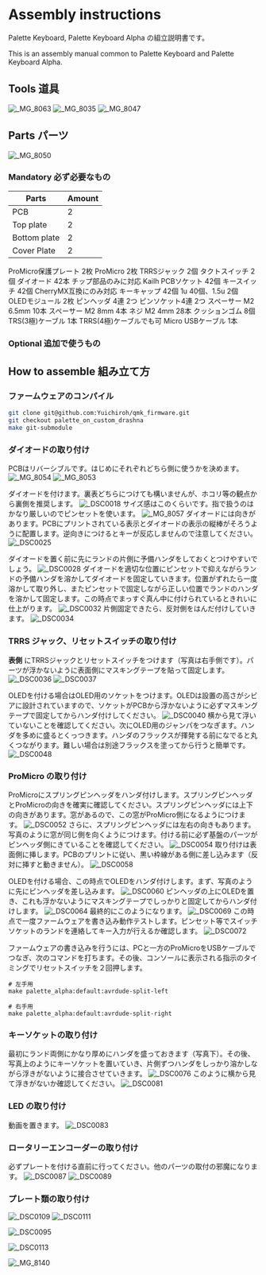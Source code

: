 # Assembly instructions

Palette Keyboard, Palette Keyboard Alpha の組立説明書です。

This is an assembly manual common to Palette Keyboard and Palette Keyboard Alpha.

## Tools 道具

![_MG_8063](https://user-images.githubusercontent.com/617057/77240626-4aa5e100-6c2b-11ea-9ac3-c7e08831e65e.jpg)
![_MG_8035](https://user-images.githubusercontent.com/617057/77240634-50032b80-6c2b-11ea-81b3-f28258ad17cc.jpg)
![_MG_8047](https://user-images.githubusercontent.com/617057/77240635-509bc200-6c2b-11ea-9a4d-ba730807d2e1.jpg)

## Parts パーツ
![_MG_8050](https://user-images.githubusercontent.com/617057/77240633-4f6a9500-6c2b-11ea-8922-59581f6de701.jpg)
### Mandatory 必ず必要なもの
| Parts | Amount |
----|----
| PCB | 2 |
| Top plate | 2 |
| Bottom plate | 2 |
| Cover Plate | 2 |
ProMicro保護プレート	2枚
ProMicro	2枚
TRRSジャック	2個
タクトスイッチ	2個
ダイオード	42本	チップ部品のみに対応
Kailh PCBソケット	42個
キースイッチ	42個	CherryMX互換にのみ対応
キーキャップ	42個	1u 40個、1.5u 2個
OLEDモジュール	2枚
ピンヘッダ 4連	2つ
ピンソケット4連	2つ
スペーサー M2 6.5mm	10本
スペーサー M2 8mm	4本
ネジ M2 4mm	28本
クッションゴム	8個
TRS(3極)ケーブル	1本	TRRS(4極)ケーブルでも可
Micro USBケーブル	1本
### Optional 追加で使うもの



## How to assemble 組み立て方

### ファームウェアのコンパイル
```sh
git clone git@github.com:Yuichiroh/qmk_firmware.git
git checkout palette_on_custom_drashna
make git-submodule
```

### ダイオードの取り付け
PCBはリバーシブルです。はじめにそれぞれどちら側に使うかを決めます。
![_MG_8054](https://user-images.githubusercontent.com/617057/77240630-4d083b00-6c2b-11ea-86f2-854fdad36761.jpg)
![_MG_8053](https://user-images.githubusercontent.com/617057/77240631-4da0d180-6c2b-11ea-96b6-728c84005a2e.jpg)

ダイオードを付けます。裏表どちらにつけても構いませんが、ホコリ等の観点から裏側を推奨します。
![_DSC0018](https://user-images.githubusercontent.com/617057/77240637-51ccef00-6c2b-11ea-8557-30881020ff65.jpg)
サイズ感はこのくらいです。指で扱うのはかなり厳しいのでピンセットを使います。
![_MG_8057](https://user-images.githubusercontent.com/617057/77240632-4ed1fe80-6c2b-11ea-826f-db16dd579ea1.jpg)
ダイオードには向きがあります。PCBにプリントされている表示とダイオードの表示の縦棒がそろうように配置します。逆向きにつけるとキーが反応しませんので注意してください。
![_DSC0025](https://user-images.githubusercontent.com/617057/77240629-4c6fa480-6c2b-11ea-963a-23acc1bfc678.jpg)

ダイオードを置く前に先にランドの片側に予備ハンダをしておくとつけやすいでしょう。
![_DSC0028](https://user-images.githubusercontent.com/617057/77240628-4bd70e00-6c2b-11ea-9e8e-417311d90094.jpg)
ダイオードを適切な位置にピンセットで抑えながらランドの予備ハンダを溶かしてダイオードを固定していきます。位置がずれたら一度溶かして取り外し、またピンセットで固定しながら正しい位置でランドのハンダを溶かして固定します。この時点でまっすぐ真ん中に付けられているときれいに仕上がります。
![_DSC0032](https://user-images.githubusercontent.com/617057/77240627-4b3e7780-6c2b-11ea-86da-5642b360fea4.jpg)
片側固定できたら、反対側をはんだ付けしていきます。
![_DSC0034](https://user-images.githubusercontent.com/617057/77240625-4a0d4a80-6c2b-11ea-99a4-4d2b5f43671f.jpg)

### TRRS ジャック、リセットスイッチの取り付け
**表側** にTRRSジャックとリセットスイッチをつけます（写真は右手側です）。パーツが浮かないように表面側にマスキングテープを貼って固定します。
![_DSC0036](https://user-images.githubusercontent.com/617057/77241240-9dcf6200-6c32-11ea-9e48-dcdeb84f386a.jpg)
![_DSC0037](https://user-images.githubusercontent.com/617057/77241251-c8b9b600-6c32-11ea-8f45-1f6f0081b204.jpg)

OLEDを付ける場合はOLED用のソケットをつけます。OLEDは設置の高さがシビアに設計されていますので、ソケットがPCBから浮かないように必ずマスキングテープで固定してからハンダ付けしてください。
![_DSC0040](https://user-images.githubusercontent.com/617057/77240620-4679c380-6c2b-11ea-9a65-a19219b78124.jpg)
横から見て浮いていないことを確認してください。次にOLED用のジャンパをつなぎます。ハンダを多めに盛るとくっつきます。ハンダのフラックスが揮発する前になでると丸くつながります。難しい場合は別途フラックスを塗ってから行うと簡単です。
![_DSC0048](https://user-images.githubusercontent.com/617057/77240621-47125a00-6c2b-11ea-9c58-8270757f7244.jpg)

### ProMicro の取り付け
ProMicroにスプリングピンヘッダをハンダ付けします。スプリングピンヘッダとProMicroの向きを確実に確認してください。スプリングピンヘッダには上下の向きがあります。窓があるので、この窓がProMicro側になるようにつけます。
![_DSC0052](https://user-images.githubusercontent.com/617057/77240617-437ed300-6c2b-11ea-8a92-4210d7d672ad.jpg)
さらに、スプリングピンヘッダには左右の向きもあります。写真のように窓が同じ側を向くようにつけます。付ける前に必ず基盤のパーツがピンヘッダ側にきていることを確認してください。
![_DSC0054](https://user-images.githubusercontent.com/617057/77240619-45e12d00-6c2b-11ea-81cb-204b00173c1d.jpg)
取り付けは表面側に挿します。PCBのプリントに従い、黒い枠線がある側に差し込みます（反対に挿すと動きません）。
![_DSC0058](https://user-images.githubusercontent.com/617057/77240615-42e63c80-6c2b-11ea-9529-53e3e8658e1c.jpg)

OLEDを付ける場合、この時点でOLEDをハンダ付けします。まず、写真のように先にピンヘッダを差し込みます。
![_DSC0060](https://user-images.githubusercontent.com/617057/77240614-424da600-6c2b-11ea-9a60-e24da1fede21.jpg)
ピンヘッダの上にOLEDを置き、これも浮かないようにマスキングテープでしっかりと固定してからハンダ付けします。
![_DSC0064](https://user-images.githubusercontent.com/617057/77240616-437ed300-6c2b-11ea-9db1-eda470bd62e0.jpg)
最終的にこのようになります。
![_DSC0069](https://user-images.githubusercontent.com/617057/77240613-41b50f80-6c2b-11ea-9729-0a94f345db5c.jpg)
この時点で一度ファームウェアを書き込み動作テストします。ピンセット等でスイッチソケットのランドを連絡してキー入力が行えるか確認します。
![_DSC0072](https://user-images.githubusercontent.com/617057/77240612-411c7900-6c2b-11ea-897f-2810afa5327f.jpg)

ファームウェアの書き込みを行うには、PCと一方のProMicroをUSBケーブルでつなぎ、次のコマンドを打ちます。その後、コンソールに表示される指示のタイミングでリセットスイッチを２回押します。
```
# 左手用
make palette_alpha:default:avrdude-split-left

# 右手用
make palette_alpha:default:avrdude-split-right
```

### キーソケットの取り付け
最初にランド両側にかなり厚めにハンダを盛っておきます（写真下）。その後、写真上のようにキーソケットを置いていき、片側ずつハンダをしっかり溶かしながら浮きがないように接合させていきます。
![_DSC0076](https://user-images.githubusercontent.com/617057/77240611-4083e280-6c2b-11ea-94e8-b7ca5da78f8c.jpg)
このように横から見て浮きがないか確認してください。
![_DSC0081](https://user-images.githubusercontent.com/617057/77240609-3feb4c00-6c2b-11ea-94e2-e6ee39335910.jpg)

### LED の取り付け
動画を置きます。
![_DSC0083](https://user-images.githubusercontent.com/617057/77240608-3f52b580-6c2b-11ea-8ca8-0a75121bdef2.jpg)

### ロータリーエンコーダーの取り付け
必ずプレートを付ける直前に行ってください。他のパーツの取付の邪魔になります。
![_DSC0087](https://user-images.githubusercontent.com/617057/77240607-3eba1f00-6c2b-11ea-8d74-5a61ffb4676e.jpg)
![_DSC0089](https://user-images.githubusercontent.com/617057/77240605-3cf05b80-6c2b-11ea-800b-d5beb873dbfb.jpg)

### プレート類の取り付け
![_DSC0109](https://user-images.githubusercontent.com/617057/77240600-382ba780-6c2b-11ea-8b42-8e11610c00b2.jpg)
![_DSC0111](https://user-images.githubusercontent.com/617057/77240599-37931100-6c2b-11ea-91c6-c6a9d62ddab1.jpg)

![_DSC0095](https://user-images.githubusercontent.com/617057/77240604-3c57c500-6c2b-11ea-9194-05f37a471a26.jpg)

![_DSC0113](https://user-images.githubusercontent.com/617057/77240598-36fa7a80-6c2b-11ea-9b3e-7171361f7761.jpg)


<!-- ![_DSC0108](https://user-images.githubusercontent.com/617057/77240601-38c43e00-6c2b-11ea-905e-9fc244818ec1.jpg) -->

![_MG_8140](https://user-images.githubusercontent.com/617057/77240593-306c0300-6c2b-11ea-9912-b9583f40c354.jpg)
